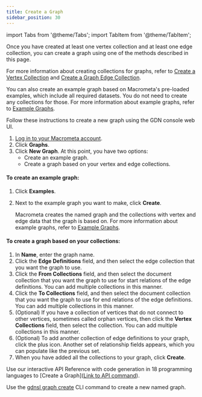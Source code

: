 ```yaml
---
title: Create a Graph
sidebar_position: 30
---
```


import Tabs from '@theme/Tabs';
import TabItem from '@theme/TabItem';

Once you have created at least one vertex collection and at least one edge collection, you can create a graph using one of the methods described in this page.

For more information about creating collections for graphs, refer to [Create a Vertex Collection](create-vertex-collection) and [Create a Graph Edge Collection](create-graph-edge-collection).

You can also create an example graph based on Macrometa's pre-loaded examples, which include all required datasets. You do not need to create any collections for those. For more information about example graphs, refer to [Example Graphs](../graph-examples/example-graphs).

<Tabs groupId="operating-systems">
<TabItem value="console" label="Web Console">

Follow these instructions to create a new graph using the GDN console web UI.

1. [Log in to your Macrometa account](https://auth.paas.macrometa.io/).
2. Click **Graphs**.
3. Click **New Graph**. At this point, you have two options:
   - Create an example graph.
   - Create a graph based on your vertex and edge collections.

#### To create an example graph:

1. Click **Examples**.
2. Next to the example graph you want to make, click **Create**.

   Macrometa creates the named graph and the collections with vertex and edge data that the graph is based on. For more information about example graphs, refer to [Example Graphs](../graph-examples/example-graphs).

#### To create a graph based on your collections:

1. In **Name**, enter the graph name.
2. Click the **Edge Definitions** field, and then select the edge collection that you want the graph to use.
3. Click the **From Collections** field, and then select the document collection that you want the graph to use for start relations of the edge definitions. You can add multiple collections in this manner.
4. Click the **To Collections** field, and then select the document collection that you want the graph to use for end relations of the edge definitions. You can add multiple collections in this manner.
5. (Optional) If you have a collection of vertices that do not connect to other vertices, sometimes called orphan vertices, then click the **Vertex Collections** field, then select the collection. You can add multiple collections in this manner.
6. (Optional) To add another collection of edge definitions to your graph, click the plus icon. Another set of relationship fields appears, which you can populate like the previous set.
7. When you have added all the collections to your graph, click **Create**.

</TabItem>
<TabItem value="api" label="REST API">

Use our interactive API Reference with code generation in 18 programming languages to [Create a Graph]([Link to API command](https://www.macrometa.com/docs/api#/operations/CreateAGraph)).

</TabItem>
<TabItem value="cli" label="CLI">

Use the [gdnsl graph create](../../cli/graph-cli#gdnsl-graph-create) CLI command to create a new named graph.

</TabItem>
</Tabs>
